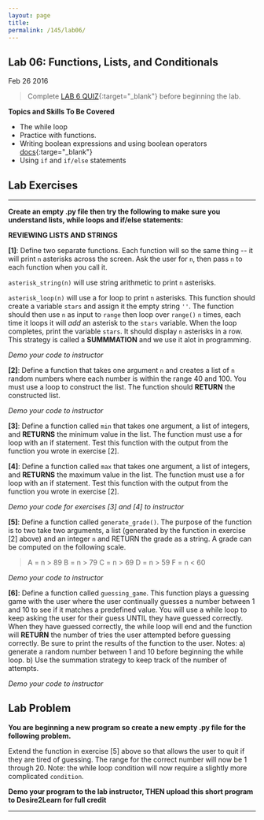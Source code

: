 ```yaml
---
layout: page
title: 
permalink: /145/lab06/
---
```


Lab 06: Functions, Lists, and Conditionals 
---
Feb 26 2016

> Complete [LAB 6 QUIZ](https://nmhu.desire2learn.com/d2l/home/28410){:target="_blank"} before beginning the lab.



**Topics and Skills To Be Covered**

* The while loop
* Practice with functions.
* Writing boolean expressions and using boolean operators [docs](https://docs.python.org/2/library/stdtypes.html#boolean-operations-and-or-not){:targe="_blank"}
* Using ```if``` and ```if/else``` statements


Lab Exercises
---

---

**Create an empty .py file then try the following to make sure you understand lists, while loops and if/else statements:**

__REVIEWING LISTS AND STRINGS__

**[1]**: Define two separate functions. Each function will so the same thing -- it will print ```n``` asterisks across the screen. Ask the user for ```n```, then pass ```n``` to each function when you call it. 

```asterisk_string(n)``` will use string arithmetic to print ```n``` asterisks.

```asterisk_loop(n)``` will use a for loop to print ```n``` asterisks. This function should create a variable ```stars``` and assign it the empty string ```''```. The function should then use ```n``` as input to ```range``` then loop over ```range()``` ```n``` times, each time it loops it will *add* an asterisk to the ```stars``` variable. When the loop completes, print the variable ```stars```. It should display ```n``` asterisks in a row. This strategy is called a **SUMMMATION** and we use it alot in programming.

*Demo your code to instructor*


**[2]**: Define a function that takes one argument ```n``` and creates a list of ```n``` random numbers where each number is within the range 40 and 100. You must use a loop to construct the list. The function should **RETURN** the constructed list.

*Demo your code to instructor*


**[3]**: Define a function called ```min``` that takes one argument, a  list of integers, and **RETURNS** the minimum value in the list. The function must use a for loop with an if statement. Test this function with the output from the function you wrote in exercise [2].


**[4]**: Define a function called ```max``` that takes one argument, a list of integers, and **RETURNS** the maximum value in the list. The function must use a for loop with an if statement. Test this function with the output from the function you wrote in exercise [2].

*Demo your code for exercises [3] and [4] to instructor*


**[5]**: Define a function called ```generate_grade()```. The purpose of the function is to two take two arguments, a list (generated by the function in exercise [2] above) and an integer ```n``` and RETURN the grade as a string. A grade can be computed on the following scale.

>	A = n > 89
>	B = n > 79
>	C = n > 69
>	D = n > 59
>	F = n < 60

*Demo your code to instructor*


**[6]**: Define a function called ```guessing_game```. This function plays a guessing game with the user where the user continually guesses a number between 1 and 10 to see if it matches a predefined value. You will use a while loop to keep asking the user for their guess UNTIL they have guessed correctly. When they have guessed correctly, the while loop will end and the function will **RETURN** the number of tries the user attempted before guessing correctly. Be sure to print the results of the function to the user. Notes: a) generate a random number between 1 and 10 before beginning the while loop. b) Use the summation strategy to keep track of the number of attempts. 

*Demo your code to instructor*


Lab Problem
---
**You are beginning a new program so create a new empty .py file for the following problem.**

Extend the function in exercise [5] above so that allows the user to quit if they are tired of guessing. The range for the correct number will now be 1 through 20. Note: the while loop condition will now require a slightly more complicated ```condition```.


**Demo your program to the lab instructor, THEN upload this short program to Desire2Learn for full credit**

---
